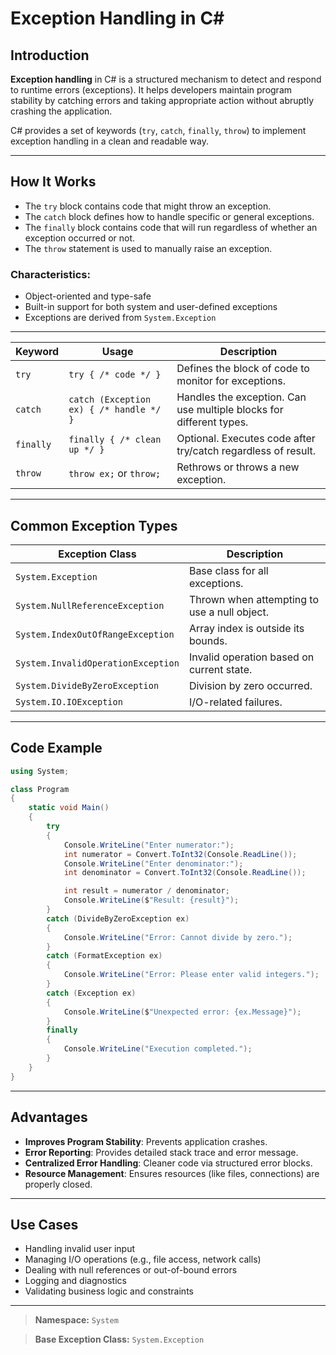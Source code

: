 # Exception Handling in C\#

## Introduction

**Exception handling** in C# is a structured mechanism to detect and respond to runtime errors (exceptions). It helps developers maintain program stability by catching errors and taking appropriate action without abruptly crashing the application.

C# provides a set of keywords (`try`, `catch`, `finally`, `throw`) to implement exception handling in a clean and readable way.

---

## How It Works

* The `try` block contains code that might throw an exception.
* The `catch` block defines how to handle specific or general exceptions.
* The `finally` block contains code that will run regardless of whether an exception occurred or not.
* The `throw` statement is used to manually raise an exception.

### Characteristics:

* Object-oriented and type-safe
* Built-in support for both system and user-defined exceptions
* Exceptions are derived from `System.Exception`

---

| Keyword   | Usage                                   | Description                                                         |
| --------- | --------------------------------------- | ------------------------------------------------------------------- |
| `try`     | `try { /* code */ }`                    | Defines the block of code to monitor for exceptions.                |
| `catch`   | `catch (Exception ex) { /* handle */ }` | Handles the exception. Can use multiple blocks for different types. |
| `finally` | `finally { /* clean up */ }`            | Optional. Executes code after try/catch regardless of result.       |
| `throw`   | `throw ex;` or `throw;`                 | Rethrows or throws a new exception.                                 |

---

## Common Exception Types

| Exception Class                    | Description                                  |
| ---------------------------------- | -------------------------------------------- |
| `System.Exception`                 | Base class for all exceptions.               |
| `System.NullReferenceException`    | Thrown when attempting to use a null object. |
| `System.IndexOutOfRangeException`  | Array index is outside its bounds.           |
| `System.InvalidOperationException` | Invalid operation based on current state.    |
| `System.DivideByZeroException`     | Division by zero occurred.                   |
| `System.IO.IOException`            | I/O-related failures.                        |

---

## Code Example

```csharp
using System;

class Program
{
    static void Main()
    {
        try
        {
            Console.WriteLine("Enter numerator:");
            int numerator = Convert.ToInt32(Console.ReadLine());
            Console.WriteLine("Enter denominator:");
            int denominator = Convert.ToInt32(Console.ReadLine());

            int result = numerator / denominator;
            Console.WriteLine($"Result: {result}");
        }
        catch (DivideByZeroException ex)
        {
            Console.WriteLine("Error: Cannot divide by zero.");
        }
        catch (FormatException ex)
        {
            Console.WriteLine("Error: Please enter valid integers.");
        }
        catch (Exception ex)
        {
            Console.WriteLine($"Unexpected error: {ex.Message}");
        }
        finally
        {
            Console.WriteLine("Execution completed.");
        }
    }
}
```

---

## Advantages

* **Improves Program Stability**: Prevents application crashes.
* **Error Reporting**: Provides detailed stack trace and error message.
* **Centralized Error Handling**: Cleaner code via structured error blocks.
* **Resource Management**: Ensures resources (like files, connections) are properly closed.

---

## Use Cases

* Handling invalid user input
* Managing I/O operations (e.g., file access, network calls)
* Dealing with null references or out-of-bound errors
* Logging and diagnostics
* Validating business logic and constraints

---

> **Namespace:** `System`

> **Base Exception Class:** `System.Exception`
